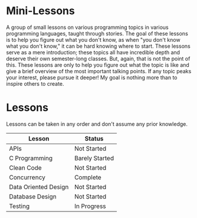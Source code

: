 # Mini-Lessons

A group of small lessons on various programming topics in various programming languages, taught through stories. The goal of these lessons is to help you figure out what you don't know, as when "you don't know what you don't know," it can be hard knowing where to start. These lessons serve as a mere introduction; these topics all have incredible depth and deserve their own semester-long classes. But, again, that is not the point of this. These lessons are only to help you figure out what the topic is like and give a brief overview of the most important talking points. If any topic peaks your interest, please pursue it deeper! My goal is nothing more than to inspire others to create.

# Lessons

Lessons can be taken in any order and don't assume any prior knowledge.

| Lesson               | Status         |
| -------------------- | -------------- |
| APIs                 | Not Started    |
| C Programming        | Barely Started |
| Clean Code           | Not Started    |
| Concurrency          | Complete       |
| Data Oriented Design | Not Started    |
| Database Design      | Not Started    |
| Testing              | In Progress    |
